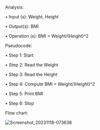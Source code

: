 Analysis:

•	Input (s): Weight, Height

•	Output(s): BMI

•	Operation (s): BMI = Weight/(Height)^2

Pseudocode:

•	Step 1: Start

•	Step 2: Read the Weight

•	Step 3: Read the Height

•	Step 4: Compute BMI = Weight/(Height)^2 

•	Step 5: Print BMI

•	Step 6: Stop

Flow chart:


![Screenshot_20231118-073638](https://github.com/SWEG-2015EC-Batch/Algorithm-Avengers/assets/149164024/01c1ad92-4d2e-4570-aba6-4e5f77328b20)





